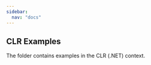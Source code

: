 ```yaml
---
sidebar:
  nav: "docs"
---
```

## CLR Examples

The folder contains examples in the CLR (.NET) context.
